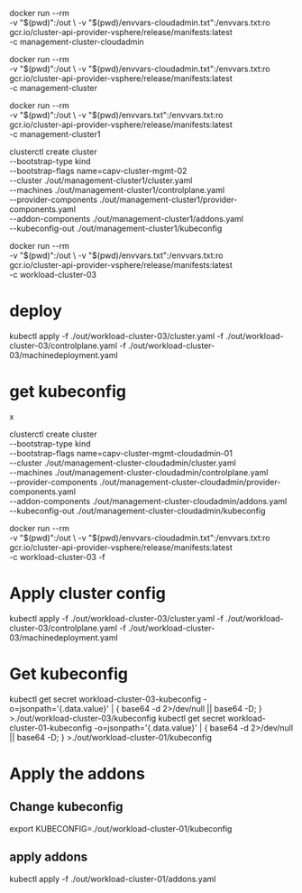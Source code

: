 docker run --rm \
  -v "$(pwd)":/out \
  -v "$(pwd)/envvars-cloudadmin.txt":/envvars.txt:ro \
  gcr.io/cluster-api-provider-vsphere/release/manifests:latest \
  -c management-cluster-cloudadmin

docker run --rm \
  -v "$(pwd)":/out \
  -v "$(pwd)/envvars-cloudadmin.txt":/envvars.txt:ro \
  gcr.io/cluster-api-provider-vsphere/release/manifests:latest \
  -c management-cluster

docker run --rm \
  -v "$(pwd)":/out \
  -v "$(pwd)/envvars.txt":/envvars.txt:ro \
  gcr.io/cluster-api-provider-vsphere/release/manifests:latest \
  -c management-cluster1

clusterctl create cluster \
  --bootstrap-type kind \
  --bootstrap-flags name=capv-cluster-mgmt-02 \
  --cluster ./out/management-cluster1/cluster.yaml \
  --machines ./out/management-cluster1/controlplane.yaml \
  --provider-components ./out/management-cluster1/provider-components.yaml \
  --addon-components ./out/management-cluster1/addons.yaml \
  --kubeconfig-out ./out/management-cluster1/kubeconfig


docker run --rm \
  -v "$(pwd)":/out \
  -v "$(pwd)/envvars.txt":/envvars.txt:ro \
  gcr.io/cluster-api-provider-vsphere/release/manifests:latest \
  -c workload-cluster-03

# deploy
kubectl apply -f ./out/workload-cluster-03/cluster.yaml -f ./out/workload-cluster-03/controlplane.yaml -f ./out/workload-cluster-03/machinedeployment.yaml

# get kubeconfig
x



  clusterctl create cluster \
  --bootstrap-type kind \
  --bootstrap-flags name=capv-cluster-mgmt-cloudadmin-01 \
  --cluster ./out/management-cluster-cloudadmin/cluster.yaml \
  --machines ./out/management-cluster-cloudadmin/controlplane.yaml \
  --provider-components ./out/management-cluster-cloudadmin/provider-components.yaml \
  --addon-components ./out/management-cluster-cloudadmin/addons.yaml \
  --kubeconfig-out ./out/management-cluster-cloudadmin/kubeconfig

  docker run --rm \
  -v "$(pwd)":/out \
  -v "$(pwd)/envvars-cloudadmin.txt":/envvars.txt:ro \
  gcr.io/cluster-api-provider-vsphere/release/manifests:latest \
  -c workload-cluster-03 -f

  # Apply cluster config
  kubectl apply -f ./out/workload-cluster-03/cluster.yaml -f ./out/workload-cluster-03/controlplane.yaml -f ./out/workload-cluster-03/machinedeployment.yaml


# Get kubeconfig
kubectl get secret workload-cluster-03-kubeconfig -o=jsonpath='{.data.value}' | { base64 -d 2>/dev/null || base64 -D; } >./out/workload-cluster-03/kubeconfig
kubectl get secret workload-cluster-01-kubeconfig -o=jsonpath='{.data.value}' | { base64 -d 2>/dev/null || base64 -D; } >./out/workload-cluster-01/kubeconfig

# Apply the addons
## Change kubeconfig
export KUBECONFIG=./out/workload-cluster-01/kubeconfig

## apply addons
kubectl apply -f ./out/workload-cluster-01/addons.yaml